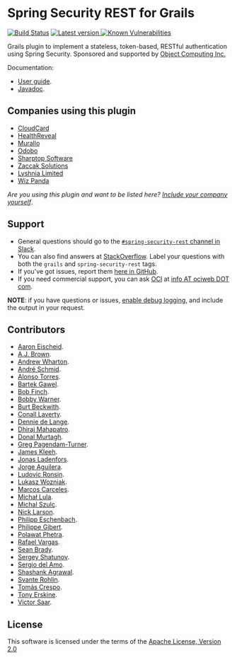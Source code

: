 Spring Security REST for Grails
===========================
[![Build Status](https://travis-ci.org/alvarosanchez/grails-spring-security-rest.png?branch=develop)](https://travis-ci.org/alvarosanchez/grails-spring-security-rest)
[![Latest version](https://api.bintray.com/packages/grails/plugins/spring-security-rest/images/download.svg) ](https://bintray.com/grails/plugins/spring-security-rest/_latestVersion)
[![Known Vulnerabilities](https://snyk.io/test/github/alvarosanchez/grails-spring-security-rest/develop/badge.svg)](https://snyk.io/test/github/alvarosanchez/grails-spring-security-rest)

Grails plugin to implement a stateless, token-based, RESTful authentication 
using Spring Security. Sponsored and supported by [Object Computing Inc.](http://www.ociweb.com)

Documentation: 

* [User guide](http://alvarosanchez.github.io/grails-spring-security-rest/latest/docs/).
* [Javadoc](http://alvarosanchez.github.io/grails-spring-security-rest/latest/docs/gapi/).

Companies using this plugin
---------------------------

* [CloudCard](http://www.cloudcardtools.com)
* [HealthReveal](http://www.healthreveal.com)
* [Murallo](http://murallo.com)
* [Odobo](http://www.odobo.com)
* [Sharptop Software](http://www.sharptop.co)
* [Zaccak Solutions](http://www.zaccak.com)
* [Lyshnia Limited](https://lyshnia.com)
* [Wiz Panda](https://www.wizpanda.com)

_Are you using this plugin and want to be listed here? [Include your company yourself](https://github.com/alvarosanchez/grails-spring-security-rest/edit/develop/README.md)_.

Support
-------

* General questions should go to the [`#spring-security-rest` channel in Slack](https://grails.slack.com/messages/spring-security-rest).
* You can also find answers at [StackOverflow](http://stackoverflow.com/questions/tagged/grails+spring-security-rest). Label your questions with both the `grails` and `spring-security-rest` tags.
* If you've got issues, report them [here in GitHub](https://github.com/alvarosanchez/grails-spring-security-rest/issues).
* If you need commercial support, you can ask [OCI](http://www.ociweb.com) at [info AT ociweb DOT com](mailto:infoATociwebDOTcom).

**NOTE**: if you have questions or issues, [enable debug logging](http://alvarosanchez.github.io/grails-spring-security-rest/latest/docs/index.html#_debugging),
and include the output in your request.


Contributors
------------

* [Aaron Eischeid](https://github.com/aeischeid).
* [A.J. Brown](https://github.com/ajbrown).
* [Andrew Wharton](https://github.com/andrew-wharton).
* [André Schmid](https://github.com/andrehschmid).
* [Alonso Torres](https://github.com/Alotor).
* [Bartek Gawel](https://github.com/bgawel).
* [Bob Finch](https://github.com/rbfinch).
* [Bobby Warner](https://github.com/bobbywarner).
* [Burt Beckwith](https://github.com/burtbeckwith).
* [Conall Laverty](https://github.com/conalllaverty).
* [Dennie de Lange](https://github.com/tkvw).
* [Dhiraj Mahapatro](https://github.com/dmahapatro).
* [Donal Murtagh](https://github.com/domurtag).
* [Greg Pagendam-Turner](https://github.com/liftyourgame).
* [James Kleeh](https://github.com/Schlogen).
* [Jonas Ladenfors](https://github.com/jladenfors).
* [Jorge Aguilera](https://github.com/jagedn).
* [Ludovic Ronsin](https://github.com/zeludo).
* [Lukasz Wozniak](https://github.com/stlhrt).
* [Marcos Carceles](https://github.com/marcos-carceles).
* [Michał Lula](https://github.com/michallula).
* [Michal Szulc](https://github.com/majkelo).
* [Nick Larson](https://github.com/nllarson).
* [Philipp Eschenbach](https://github.com/peh).
* [Philippe Gibert](https://github.com/giboow).
* [Polawat Phetra](https://github.com/pphetra).
* [Rafael Vargas](https://github.com/rvargas).
* [Sean Brady](https://github.com/sbrady).
* [Sergey Shatunov](https://github.com/Prototik).
* [Sergio del Amo](https://github.com/sdelamo).
* [Shashank Agrawal](https://github.com/sagrawal31).
* [Svante Rohlin](https://github.com/srohlin).
* [Tomás Crespo](https://github.com/tcrespog).
* [Tony Erskine](https://github.com/tonyerskine).
* [Victor Saar](https://github.com/vsaar).

License
-------

This software is licensed under the terms of the [Apache License, Version 2.0](http://www.apache.org/licenses/LICENSE-2.0.html)
